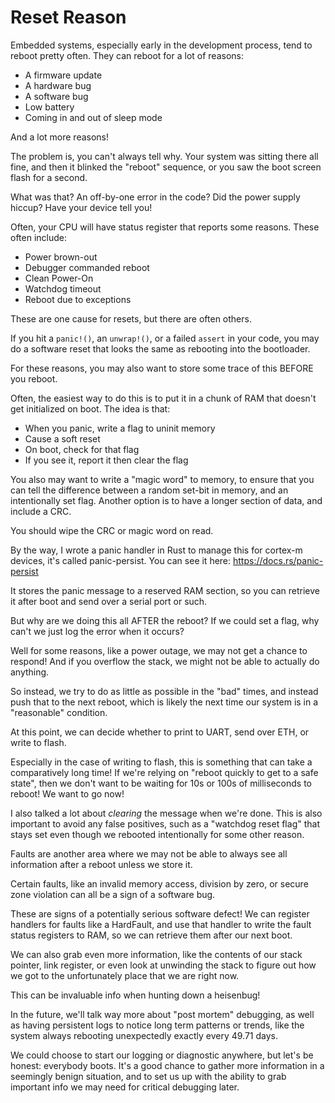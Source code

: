 # Reset Reason

Embedded systems, especially early in the development process, tend to reboot pretty often. They can reboot for a lot of reasons:

* A firmware update
* A hardware bug
* A software bug
* Low battery
* Coming in and out of sleep mode

And a lot more reasons!

The problem is, you can't always tell why. Your system was sitting there all fine, and then it blinked the "reboot" sequence, or you saw the boot screen flash for a second.

What was that? An off-by-one error in the code? Did the power supply hiccup? Have your device tell you!

Often, your CPU will have status register that reports some reasons. These often include:

* Power brown-out
* Debugger commanded reboot
* Clean Power-On
* Watchdog timeout
* Reboot due to exceptions

These are one cause for resets, but there are often others.

If you hit a `panic!()`, an `unwrap!()`, or a failed `assert` in your code, you may do a software reset that looks the same as rebooting into the bootloader.

For these reasons, you may also want to store some trace of this BEFORE you reboot.

Often, the easiest way to do this is to put it in a chunk of RAM that doesn't get initialized on boot. The idea is that:

* When you panic, write a flag to uninit memory
* Cause a soft reset
* On boot, check for that flag
* If you see it, report it then clear the flag

You also may want to write a "magic word" to memory, to ensure that you can tell the difference between a random set-bit in memory, and an intentionally set flag. Another option is to have a longer section of data, and include a CRC.

You should wipe the CRC or magic word on read.

By the way, I wrote a panic handler in Rust to manage this for cortex-m devices, it's called panic-persist. You can see it here: https://docs.rs/panic-persist

It stores the panic message to a reserved RAM section, so you can retrieve it after boot and send over a serial port or such.

But why are we doing this all AFTER the reboot? If we could set a flag, why can't we just log the error when it occurs?

Well for some reasons, like a power outage, we may not get a chance to respond! And if you overflow the stack, we might not be able to actually do anything.

So instead, we try to do as little as possible in the "bad" times, and instead push that to the next reboot, which is likely the next time our system is in a "reasonable" condition.

At this point, we can decide whether to print to UART, send over ETH, or write to flash.

Especially in the case of writing to flash, this is something that can take a comparatively long time! If we're relying on "reboot quickly to get to a safe state", then we don't want to be waiting for 10s or 100s of milliseconds to reboot! We want to go now!

I also talked a lot about *clearing* the message when we're done. This is also important to avoid any false positives, such as a "watchdog reset flag" that stays set even though we rebooted intentionally for some other reason.

Faults are another area where we may not be able to always see all information after a reboot unless we store it.

Certain faults, like an invalid memory access, division by zero, or secure zone violation can all be a sign of a software bug.

These are signs of a potentially serious software defect! We can register handlers for faults like a HardFault, and use that handler to write the fault status registers to RAM, so we can retrieve them after our next boot.

We can also grab even more information, like the contents of our stack pointer, link register, or even look at unwinding the stack to figure out how we got to the unfortunately place that we are right now.

This can be invaluable info when hunting down a heisenbug!

In the future, we'll talk way more about "post mortem" debugging, as well as having persistent logs to notice long term patterns or trends, like the system always rebooting unexpectedly exactly every 49.71 days.

We could choose to start our logging or diagnostic anywhere, but let's be honest: everybody boots. It's a good chance to gather more information in a seemingly benign situation, and to set us up with the ability to grab important info we may need for critical debugging later.
